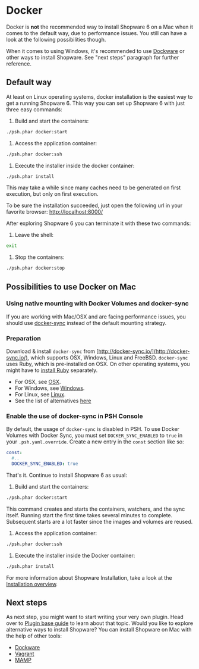 # Docker

Docker is **not** the recommended way to install Shopware 6 on a Mac when it comes to the default way, due to performance issues. You still can have a look at the following possibilities though.

When it comes to using Windows, it's recommended to use [Dockware](dockware.md) or other ways to install Shopware. See "next steps" paragraph for further reference.

## Default way

At least on Linux operating systems, docker installation is the easiest way to get a running Shopware 6. This way you can set up Shopware 6 with just three easy commands:

1. Build and start the containers:

```sh
./psh.phar docker:start
```

1. Access the application container:

```sh
./psh.phar docker:ssh
```

1. Execute the installer inside the docker container:

```sh
./psh.phar install
```

This may take a while since many caches need to be generated on first execution, but only on first execution.
<!-- markdown-link-check-disable-next-line -->
To be sure the installation succeeded, just open the following url in your favorite browser: [http://localhost:8000/](http://localhost:8000/)

After exploring Shopware 6 you can terminate it with these two commands:

1. Leave the shell:

```sh
exit
```

1. Stop the containers:

```sh
./psh.phar docker:stop
```

## Possibilities to use Docker on Mac

### Using native mounting with Docker Volumes and docker-sync

If you are working with Mac/OSX and are facing performance issues, you should use [docker-sync](http://docker-sync.io/) instead of the default mounting strategy.

### Preparation

Download & install `docker-sync` from [http://docker-sync.io/](http://docker-sync.io/), which supports OSX, Windows, Linux and FreeBSD. `docker-sync` uses Ruby, which is pre-installed on OSX. On other operating systems, you might have to [install Ruby](https://www.ruby-lang.org/en/) separately.

* For OSX, see [OSX](https://docker-sync.readthedocs.io/en/latest/getting-started/installation.html#installation-osx).
* For Windows, see [Windows](https://docker-sync.readthedocs.io/en/latest/getting-started/installation.html#installation-windows).
* For Linux, see [Linux](https://docker-sync.readthedocs.io/en/latest/getting-started/installation.html#installation-linux).
* See the list of alternatives [here](https://docker-sync.readthedocs.io/en/latest/miscellaneous/alternatives.html)

### Enable the use of docker-sync in PSH Console

By default, the usage of `docker-sync` is disabled in PSH. To use Docker Volumes with Docker Sync, you must set `DOCKER_SYNC_ENABLED` to `true` in your `.psh.yaml.override`. Create a new entry in the `const` section like so:

```yaml
const:
  #..
  DOCKER_SYNC_ENABLED: true
```

That's it. Continue to install Shopware 6 as usual:

1. Build and start the containers:

```sh
./psh.phar docker:start
```

This command creates and starts the containers, watchers, and the sync itself. Running start the first time takes several minutes to complete. Subsequent starts are a lot faster since the images and volumes are reused.

1. Access the application container:

```sh
./psh.phar docker:ssh
```

1. Execute the installer inside the Docker container:

```sh
./psh.phar install
```

For more information about Shopware Installation, take a look at the [Installation overview](overview.md).

## Next steps

As next step, you might want to start writing your very own plugin. Head over to [Plugin base guide](../plugins/plugins/plugin-base-guide.md) to learn about that topic. Would you like to explore alternative ways to install Shopware? You can install Shopware on Mac with the help of other tools:

* [Dockware](dockware.md)
* [Vagrant](vagrant.md)
* [MAMP](mamp.md)
